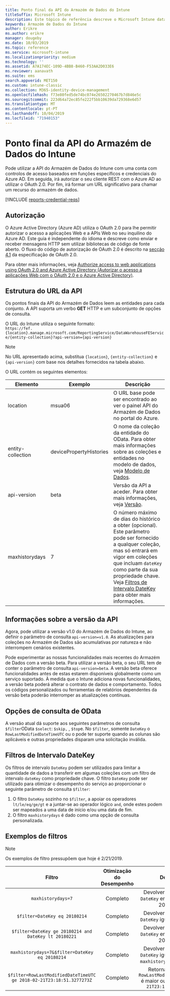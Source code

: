 ```yaml
---
title: Ponto final da API do Armazém de Dados do Intune
titleSuffix: Microsoft Intune
description: Este tópico de referência descreve o Microsoft Intune data warehouse estrutura de URL da API. São fornecidos exemplos de filtro.
keywords: Armazém de Dados do Intune
author: Erikre
ms.author: erikre
manager: dougeby
ms.date: 10/03/2019
ms.topic: reference
ms.service: microsoft-intune
ms.localizationpriority: medium
ms.technology: ''
ms.assetid: A7A174EC-109D-4BB8-B460-F53AA2D033E6
ms.reviewer: aanavath
ms.suite: ems
search.appverid: MET150
ms.custom: intune-classic
ms.collection: M365-identity-device-management
ms.openlocfilehash: f73e80fed5de74bc074e26502270467b7d846e5c
ms.sourcegitcommit: 223d64a72ec85fe222f5bb10639da729368e6d57
ms.translationtype: MT
ms.contentlocale: pt-PT
ms.lasthandoff: 10/04/2019
ms.locfileid: "71940153"
---
```

# <a name="intune-data-warehouse-api-endpoint"></a>Ponto final da API do Armazém de Dados do Intune

Pode utilizar a API do Armazém de Dados do Intune com uma conta com controlos de acesso baseados em funções específicos e credenciais do Azure AD. Em seguida, irá autorizar o seu cliente REST com o Azure AD ao utilizar o OAuth 2.0. Por fim, irá formar um URL significativo para chamar um recurso do armazém de dados.

[!INCLUDE [reports-credential-reqs](../includes/reports-credential-reqs.md)]

## <a name="authorization"></a>Autorização

O Azure Active Directory (Azure AD) utiliza o OAuth 2.0 para lhe permitir autorizar o acesso a aplicações Web e a APIs Web no seu inquilino do Azure AD. Este guia é independente do idioma e descreve como enviar e receber mensagens HTTP sem utilizar bibliotecas de código de fonte aberto. O fluxo do código de autorização de OAuth 2.0 é descrito na [secção 4.1](https://tools.ietf.org/html/rfc6749#section-4.1) da especificação de OAuth 2.0.

Para obter mais informações, veja [Authorize access to web applications using OAuth 2.0 and Azure Active Directory (Autorizar o acesso a aplicações Web com o OAuth 2.0 e o Azure Active Directory)](https://docs.microsoft.com/azure/active-directory/develop/active-directory-protocols-oauth-code).

## <a name="api-url-structure"></a>Estrutura do URL da API

Os pontos finais da API do Armazém de Dados leem as entidades para cada conjunto. A API suporta um verbo **GET** HTTP e um subconjunto de opções de consulta.

O URL do Intune utiliza o seguinte formato:  
`https://fef.{location}.manage.microsoft.com/ReportingService/DataWarehouseFEService/{entity-collection}?api-version={api-version}`

> [!NOTE]
> No URL apresentado acima, substitua `{location}`, `{entity-collection}` e `{api-version}` com base nos detalhes fornecidos na tabela abaixo.

O URL contém os seguintes elementos:

| Elemento | Exemplo | Descrição |
|-------------------|------------|--------------------------------------------------------------------------------------------------------------------|
| location | msua06 | O URL base pode ser encontrado ao ver o painel API do Armazém de Dados no portal do Azure. |
| entity-collection | devicePropertyHistories | O nome da coleção da entidade do OData. Para obter mais informações sobre as coleções e entidades no modelo de dados, veja [Modelo de Dados](reports-ref-data-model.md). |
| api-version | beta | Versão da API a aceder. Para obter mais informações, veja [Versão](reports-api-url.md#api-version-information). |
| maxhistorydays | 7 | O número máximo de dias do histórico a obter (opcional). Este parâmetro pode ser fornecido a qualquer coleção, mas só entrará em vigor em coleções que incluam `dateKey` como parte da sua propriedade chave. Veja [Filtros de Intervalo DateKey](reports-api-url.md#datekey-range-filters) para obter mais informações. |

## <a name="api-version-information"></a>Informações sobre a versão da API

Agora, pode utilizar a versão v1.0 do Armazém de Dados do Intune, ao definir o parâmetro de consulta `api-version=v1.0`. As atualizações para coleções no Armazém de Dados são acumulativas por natureza e não interrompem cenários existentes.

Pode experimentar as nossas funcionalidades mais recentes do Armazém de Dados com a versão beta. Para utilizar a versão beta, o seu URL tem de conter o parâmetro de consulta `api-version=beta`. A versão beta oferece funcionalidades antes de estas estarem disponíveis globalmente como um serviço suportado. À medida que o Intune adiciona novas funcionalidades, a versão beta poderá alterar o contrato de dados e comportamento. Todos os códigos personalizados ou ferramentas de relatórios dependentes da versão beta poderão interromper as atualizações contínuas.

## <a name="odata-query-options"></a>Opções de consulta de OData

A versão atual dá suporte aos seguintes parâmetros de consulta `$filter`OData `$select`: `$skip,` , `$top`e. No `$filter`, somente `DateKey` o `RowLastModifiedDateTimeUTC` ou o pode ter suporte quando as colunas são aplicáveis e outras propriedades disparam uma solicitação inválida.

## <a name="datekey-range-filters"></a>Filtros de Intervalo DateKey

Os filtros de intervalo `DateKey` podem ser utilizados para limitar a quantidade de dados a transferir em algumas coleções com um filtro de intervalo `dateKey` como propriedade chave. O filtro `DateKey` pode ser utilizado para otimizar o desempenho do serviço ao proporcionar o seguinte parâmetro de consulta `$filter`:

1. O filtro `DateKey` sozinho no `$filter`, a apoiar os operadores `lt/le/eq/ge/gt` e a juntar-se ao operador lógico `and`, onde estes podem ser mapeados a uma data de início e/ou uma data de fim.
2. O filtro `maxhistorydays` é dado como uma opção de consulta personalizada.<br>

## <a name="filter-examples"></a>Exemplos de filtros

> [!NOTE]
> Os exemplos de filtro pressupõem que hoje é 2/21/2019.

|                             Filtro                             |           Otimização do Desempenho           |                                          Descrição                                          |
|:--------------------------------------------------------------:|:--------------------------------------------:|:---------------------------------------------------------------------------------------------:|
|    `maxhistorydays=7`                                            |    Completo                                      |    Devolver dados com um `DateKey` entre 20180214 e 20180221.                                     |
|    `$filter=DateKey eq 20180214`                                 |    Completo                                      |    Devolver dados com um `DateKey` igual a 20180214.                                                    |
|    `$filter=DateKey ge 20180214 and DateKey lt 20180221`         |    Completo                                      |    Devolver dados com um `DateKey` entre 20180214 e 20180220.                                     |
|    `maxhistorydays=7&$filter=DateKey eq 20180214`                |    Completo                                      |    Devolver dados com um `DateKey` igual a 20180214. `maxhistorydays` é ignorado.                            |
|    `$filter=RowLastModifiedDateTimeUTC ge 2018-02-21T23:18:51.3277273Z`                                |    Completo                                       |    Retornar dados com `RowLastModifiedDateTimeUTC` é maior ou igual a`2018-02-21T23:18:51.3277273Z`                             |

